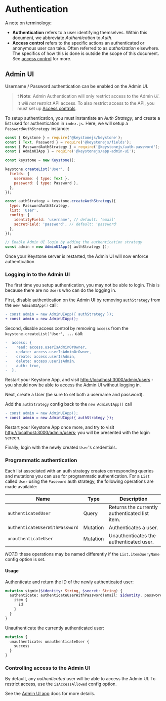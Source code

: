 <!--[meta]
section: guides
title: Authentication
subSection: advanced
[meta]-->

# Authentication

A note on terminology:

- **Authentication** refers to a user identifying themselves.
  Within this document, we abbreviate _Authentication_ to _Auth_.
- **Access control** refers to the specific actions an authenticated or anonymous
  user can take. Often referred to as _authorization_ elsewhere.
  The specifics of how this is done is outside the scope of this document.
  See [access control](/docs/guides/access-control.md) for more.

## Admin UI

Username / Password authentication can be enabled on the Admin UI.

> ❗ **Note:** Admin Authentication will only restrict access to the Admin _UI_. It _will not_ restrict API access. To also restrict access to the API, you must set up [Access controls](/docs/guides/access-control.md).

To setup authentication, you must instantiate an _Auth Strategy_, and create a
list used for authentication in `index.js`. Here, we will setup a
`PasswordAuthStrategy` instance:

```javascript
const { Keystone } = require('@keystonejs/keystone');
const { Text, Password } = require('@keystonejs/fields');
const { PasswordAuthStrategy } = require('@keystonejs/auth-password');
const { AdminUIApp } = require('@keystonejs/app-admin-ui');

const keystone = new Keystone();

keystone.createList('User', {
  fields: {
    username: { type: Text },
    password: { type: Password },
  },
});

const authStrategy = keystone.createAuthStrategy({
  type: PasswordAuthStrategy,
  list: 'User',
  config: {
    identityField: 'username', // default: 'email'
    secretField: 'password', // default: 'password'
  },
});

// Enable Admin UI login by adding the authentication strategy
const admin = new AdminUIApp({ authStrategy });
```

Once your Keystone server is restarted, the Admin UI will now enforce
authentication.

### Logging in to the Admin UI

The first time you setup authentication, you may not be able to login. This is
because there are no `User`s who can do the logging in.

First, disable authentication on the Admin UI by removing `authStrategy` from
the `new AdminUIApp()` call:

```diff
- const admin = new AdminUIApp({ authStrategy });
+ const admin = new AdminUIApp();
```

Second, disable access control by removing `access` from the
`keystone.createList('User', ...` call:

```diff
-  access: {
-    read: access.userIsAdminOrOwner,
-    update: access.userIsAdminOrOwner,
-    create: access.userIsAdmin,
-    delete: access.userIsAdmin,
-    auth: true,
-  },
```

Restart your Keystone App, and visit <http://localhost:3000/admin/users> - you should now be able to access the Admin UI without logging in.

Next, create a User (be sure to set both a username and password).

Add the `authStrategy` config back to the `new AdminUIApp()` call

```diff
- const admin = new AdminUIApp();
+ const admin = new AdminUIApp({ authStrategy });
```

Restart your Keystone App once more, and try to visit <http://localhost:3000/admin/users>; you will be presented with the login screen.

Finally; login with the newly created `User`'s credentials.

### Programmatic authentication

Each list associated with an auth strategy creates corresponding queries and mutations you can use for programmatic authentication. For a `List` called `User` using the `Password` auth strategy, the following operations are made available:

| Name                           | Type     | Description                                    |
| ------------------------------ | -------- | ---------------------------------------------- |
| `authenticatedUser`            | Query    | Returns the currently authenticated list item. |
| `authenticateUserWithPassword` | Mutation | Authenticates a user.                          |
| `unauthenticateUser`           | Mutation | Unauthenticates the authenticated user.        |

_NOTE:_ these operations may be named differently if the `List.itemQueryName` config option is set.

#### Usage

Authenticate and return the ID of the newly authenticated user:

```graphql
mutation signin($identity: String, $secret: String) {
  authenticate: authenticateUserWithPassword(email: $identity, password: $secret) {
    item {
      id
    }
  }
}
```

Unauthenticate the currently authenticated user:

```graphql
mutation {
  unauthenticate: unauthenticateUser {
    success
  }
}
```

### Controlling access to the Admin UI

By default, any _authenticated_ user will be able to access the Admin UI. To restrict access, use the `isAccessAllowed` config option.

See the [Admin UI app](https://www.keystonejs.com/keystonejs/app-admin-ui/) docs for more details.
